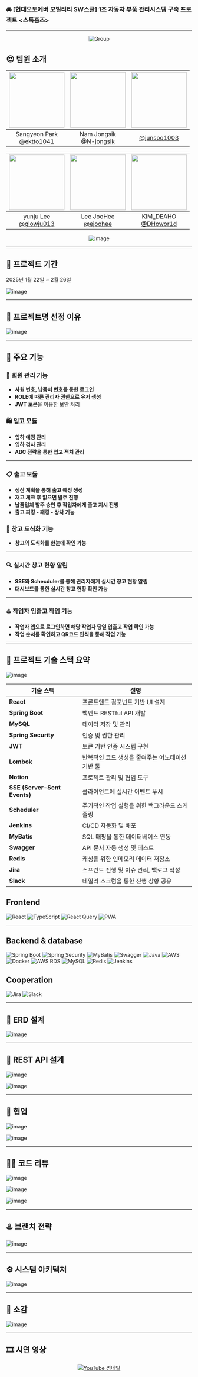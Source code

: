 ### 🚘 [현대오토에버 모빌리티 SW스쿨] 1조 자동차 부품 관리시스템 구축 프로젝트 <스톡홈즈>

---

<div align="center">

![Group](https://github.com/user-attachments/assets/d048bd0e-5747-44b4-b466-e89d6a4f96d0)


</div>

## 😍 팀원 소개

<div align="center">

|<img src="https://avatars.githubusercontent.com/u/53224839?v=4" width="150" height="150"/>|<img src="https://avatars.githubusercontent.com/u/69664479?v=4" width="150" height="150"/>|<img src="https://avatars.githubusercontent.com/u/179423938?v=4" width="150" height="150"/>|
|:-:|:-:|:-:|
|Sangyeon Park<br/>[@ektto1041](https://github.com/ektto1041)|Nam Jongsik<br/>[@N-jongsik](https://github.com/N-jongsik)|[@junsoo1003](https://github.com/junsoo1003)|

|<img src="https://avatars.githubusercontent.com/u/76641389?v=4" width="150" height="150"/>|<img src="https://avatars.githubusercontent.com/u/122416957?v=4" width="150" height="150"/>|<img src="https://avatars.githubusercontent.com/u/102588838?v=4" width="150" height="150"/>|
|:-:|:-:|:-:|
|yunju Lee<br/>[@glowju013](https://github.com/glowju013)|Lee JooHee<br/>[@ejoohee](https://github.com/ejoohee)|KIM_DEAHO<br/>[@DHowor1d](https://github.com/DHowor1d)|

![image](https://github.com/user-attachments/assets/ae3815ca-2683-4cf7-b80c-5c6d2ed11df0)


</div>

---

## 📆 프로젝트 기간 

2025년 1월 22일 ~ 2월 26일  

![image](https://github.com/user-attachments/assets/b0ed9952-1608-4987-8c45-6f4c95b1694c)

---

## 🫧 프로젝트명 선정 이유

![image](https://github.com/user-attachments/assets/84fdd0cd-240d-45ed-9930-7ce3e8fbef87)

---

## 📑 **주요 기능**

### 🔐 **회원 관리 기능**
- **사원 번호, 납품처 번호를 통한 로그인**
- **ROLE에 따른 관리자 권한으로 유저 생성**
- **JWT 토큰**을 이용한 보안 처리

### 🛍️ **입고 모듈**
- **입하 예정 관리**  
- **입하 검사 관리** 
- **ABC 전략을 통한 입고 적치 관리**

---

### 📋 **출고 모듈**
- **생산 계획을 통해 출고 예정 생성**  
- **재고 체크 후 없으면 발주 진행**  
- **납품업체 발주 승인 후 작업자에게 출고 지시 진행**
- **출고 피킹 - 패킹 - 상차 기능**

### 💬 **창고 도식화 기능**
- **창고의 도식화를 한눈에 확인 가능**

---

### 🔍 **실시간 창고 현황 알림**
- **SSE와 Schecduler를 통해 관리자에게 실시간 창고 현황 알림**
- **대시보드를 통한 실시간 창고 현황 확인 가능**

---

### ♨️ **작업자 입출고 작업 기능**
- **작업자 앱으로 로그인하면 해당 작업자 당일 입출고 작업 확인 가능**
- **작업 순서를 확인하고 QR코드 인식을 통해 작업 가능**



---

## 🎯 프로젝트 기술 스택 요약

![image](https://github.com/user-attachments/assets/fe33e805-c20b-4fdb-941e-c25aaea0cd75)


| 기술 스택         | 설명                                              |
|-------------------|---------------------------------------------------|
| **React**         | 프론트엔드 컴포넌트 기반 UI 설계                  |
| **Spring Boot**   | 백엔드 RESTful API 개발                           |
| **MySQL**         | 데이터 저장 및 관리                               |
| **Spring Security**| 인증 및 권한 관리                                |
| **JWT**           | 토큰 기반 인증 시스템 구현                        |
| **Lombok**        | 반복적인 코드 생성을 줄여주는 어노테이션 기반 툴  |
| **Notion**        | 프로젝트 관리 및 협업 도구                        |
| **SSE (Server-Sent Events)** | 클라이언트에 실시간 이벤트 푸시        |
| **Scheduler**     | 주기적인 작업 실행을 위한 백그라운드 스케줄링     |
| **Jenkins**       | CI/CD 자동화 및 배포                              |
| **MyBatis**       | SQL 매핑을 통한 데이터베이스 연동                 |
| **Swagger**       | API 문서 자동 생성 및 테스트                      |
| **Redis**         | 캐싱을 위한 인메모리 데이터 저장소                |
| **Jira**          | 스프린트 진행 및 이슈 관리, 백로그 작성           |
| **Slack**         | 데일리 스크럼을 통한 진행 상황 공유               |

## Frontend
![React](https://img.shields.io/badge/React-%2361DAFB?logo=react&logoColor=white&style=flat)
![TypeScript](https://img.shields.io/badge/TypeScript-%233178C6?logo=typescript&logoColor=white&style=flat)
![React Query](https://img.shields.io/badge/React%20Query-%23FF4154?logo=reactquery&logoColor=white&style=flat)
![PWA](https://img.shields.io/badge/PWA-%23333333?logo=pwa&logoColor=white&style=flat)

---

## Backend & database
![Spring Boot](https://img.shields.io/badge/-Spring%20Boot-6DB33F?logo=spring&logoColor=white&style=flat)
![Spring Security](https://img.shields.io/badge/-Spring%20Security-6DB33F?logo=springsecurity&logoColor=white&style=flat)
![MyBatis](https://img.shields.io/badge/MyBatis-%23DC382D?logo=MyBatis&logoColor=white&style=flat)
![Swagger](https://img.shields.io/badge/Swagger-%2385EA2D?logo=swagger&logoColor=white&style=flat)
![Java](https://img.shields.io/badge/Java-%23E34F26?logo=java&logoColor=white&style=flat)
![AWS](https://img.shields.io/badge/AWS-%23FF9900?logo=amazonaws&logoColor=white&style=flat)
![Docker](https://img.shields.io/badge/-Docker-2496ED?logo=docker&logoColor=white&style=flat)
![AWS RDS](https://img.shields.io/badge/-RDS-527FFF?logo=amazon-rds&logoColor=white&style=flat)
![MySQL](https://img.shields.io/badge/-MySQL-4479A1?logo=mysql&logoColor=white&style=flat)
![Redis](https://img.shields.io/badge/-Redis-DC382D?logo=redis&logoColor=white&style=flat)
![Jenkins](https://img.shields.io/badge/Jenkins-%23D24939?logo=jenkins&logoColor=white&style=flat)
## Cooperation

![Jira](https://img.shields.io/badge/Jira-%230052CC?logo=jira&logoColor=white&style=flat)
![Slack](https://img.shields.io/badge/Slack-%234A154B?logo=slack&logoColor=white&style=flat)

---

## 🎨 ERD 설계
  
![image](https://github.com/user-attachments/assets/5f49edbe-94df-4f9e-8abc-7ad02a373337)

---

## 📖 REST API 설계

![image](https://github.com/user-attachments/assets/36ec1e93-9847-4259-9f4e-09775bbb7e8f)

![image](https://github.com/user-attachments/assets/8965c087-8066-4cb0-8a63-446b549ebda6)

---

## 💪 협업

![image](https://github.com/user-attachments/assets/093f7e22-839b-4e47-9f40-eef6df24edde)

![image](https://github.com/user-attachments/assets/47789cdf-c303-43c3-9c28-3d1ab9494f9e)

---

## 🤼‍♀️ 코드 리뷰

![image](https://github.com/user-attachments/assets/84e47ff3-1986-417b-940e-9e36ac76fa80)

![image](https://github.com/user-attachments/assets/00273819-6604-4a87-a012-bb7cc9cfca1e)

![image](https://github.com/user-attachments/assets/5804ae1f-a7da-45d0-bc2f-eea5e9c1c34c)

---

## ♨️ 브랜치 전략

![image](https://github.com/user-attachments/assets/0bdf2337-d650-4a73-9a5e-949b83955592)

---

## ⚙️ 시스템 아키텍처
  
![image](https://github.com/user-attachments/assets/37574519-9f16-4e74-89dd-4a83587cd236)

---

## 🎤 소감

![image](https://github.com/user-attachments/assets/0e401e68-d99e-4148-9367-6e13b4f8ee83)

---

## 🎞️ 시연 영상 
<div align="center">

[![YouTube 썸네일](https://img.youtube.com/vi/wmSj0Zu8gxI/0.jpg)](https://www.youtube.com/watch?v=wmSj0Zu8gxI)

</div>


